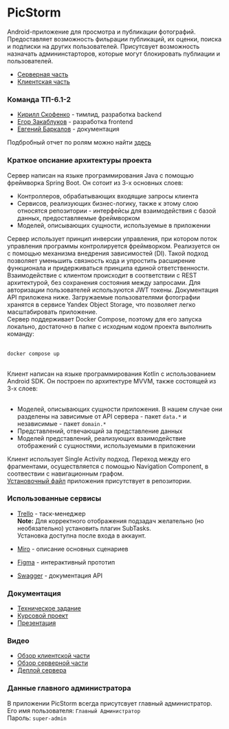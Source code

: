 # PicStorm
Android-приложение для просмотра и публикации фотографий. Предоставляет возможность фильрации публикаций, их оценки, поиска и подписки на других пользователей. Присутсвует возможность назначать админинстарторов, которые могут блокировать публиации и пользователей.<br>
* [Серверная часть](https://github.com/Puroktor/PicStorm-Backend)
* [Клиентская часть](https://github.com/Yokunnn/PicStorm-Frontend)

### Команда ТП-6.1-2
* [Кирилл Скофенко](https://vk.com/goosepusher) - тимлид, разработка backend
* [Егор Закаблуков](https://vk.com/crinzhulka) - разработка frontend
* [Евгений Баркалов](https://vk.com/eubarkalov) - документация

Подбробный отчет по ролям можно найти [здесь](https://github.com/Puroktor/PicStorm/blob/main/docs/Role_report.pdf)

### Краткое опсиание архитектуры проекта
Сервер написан на языке программирования Java с помощью фреймворка Spring Boot. Он сотоит из 3-х основных слоев:
* Контроллеров, обрабатывающих входящие запросы клиента
* Сервисов, реализующих бизнес-логику, также к этому слою относятся репозитории - интерфейсы для взаимодействия с базой данных, предоставляемые фреймворком
* Моделей, описывающих сущности, используемые в приложении
<a/>
Сервер использует принцип инверсии управления, при котором поток управления программы контролируется фреймворком. Реализуется он с помощью механизма внедрения зависимостей (DI). Такой подход позволяет уменьшить связность кода и  упростить расширение функционала и придерживаться принципа единой ответственности.
Взаимодействие с клиентом происходит в соответствии с REST архитектурой, без сохранения состояния между запросами. Для авторизации пользователей используются JWT токены. Документация API приложена ниже. Загружаемые пользователями фотографии хранятся в сервисе Yandex Object Storage, что позволяет легко масштабировать приложение. <br/>
Сервер поддерживает Docker Compose, поэтому для его запуска локально, достаточно в папке с исходным кодом проекта выполнить команду: <br><br>

```
docker compose up
```
<br>
Клиент написан на языке программирования Kotlin с использованием Android SDK. Он построен по архитектуре MVVM, также состоящей из 3-х слоев: <br><br>

* Моделей, описывающих сущности приложения. В нашем случае они разделены на зависимые от API сервера - пакет `data.*` и независимые - пакет `domain.*` 
* Представлений, отвечающий за представление данных
* Моделей представлений, реализующих взаимодействие отображений с сущностями, используемыми в приложении
<a/>

Клиент использует Single Activity подход. Переход между его фрагментами, осуществляется с помощью Navigation Component, в соотвествии с навигационным графом. <br>
[Установочный файл](https://github.com/Puroktor/PicStorm/blob/main/picstorm.apk) приложения присутствует в репозитории.

### Использованные сервисы
* [Trello](https://trello.com/b/wCmoJOe9/picstorm-board) - таск-менеджер <br/>
**Note:** Для корректного отображения подзадач желательно (но необязательно) установить плагин SubTasks.<br/>Установка доступна после входа в аккаунт.

* [Miro](https://miro.com/app/board/uXjVMe7SI7o=/) - описание основных сценариев
* [Figma](https://www.figma.com/file/gzrFreOIXap1I7hpizGJG6/PicStorm) - интерактивный прототип
* [Swagger](http://158.160.39.62/swagger-ui/index.html) - документация API

### Документация
* [Техническое задание](https://github.com/Puroktor/PicStorm/tree/main/docs/Technical_Specification.pdf)
* [Курсовой проект](https://github.com/Puroktor/PicStorm/tree/main/docs/Course_Project.pdf)
* [Презентация](https://github.com/Puroktor/PicStorm/blob/main/docs/PicStorm_Slides.pdf)
### Видео
* [Обзор клиентской части]()
* [Обзор серверной части](https://youtu.be/tic_7vvU-pM)
* [Деплой сервера](https://www.youtube.com/watch?v=axCPy-4EUIQ)
### Данные главного администратора
В приложении PicStorm всегда присутсвует главный администратор. <br>
Его имя пользователя: `Главный Администратор` <br>
Пароль: `super-admin`
